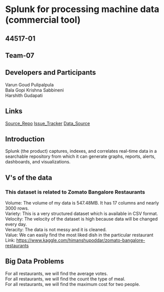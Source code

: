 # Splunk for processing machine data (commercial tool)
## 44517-01
## Team-07
## Developers and Participants
Varun Goud Pulipalpula<br/>
Bala Gopi Krishna Sabbineni<br/>
Harshith Gudapati
## Links
[Source_Repo](https://varungoud2930.github.io/Splunk/)
[Issue_Tracker](https://github.com/varungoud2930/Splunk/issues)
[Data_Source](https://www.kaggle.com/himanshupoddar/zomato-bangalore-restaurants)
## Introduction
Splunk (the product) captures, indexes, and correlates real-time data in a searchable repository from which it can generate graphs, reports, alerts, dashboards, and visualizations.
## V's of the data
### This dataset is related to Zomato Bangalore Restaurants
Volume: The volume of my data is 547.48MB. It has 17 columns and nearly 3000 rows. <br/>
Variety: This is a very structured dataset which is available in CSV format. <br/>
Velocity: The velocity of the dataset is high because data will be changed every day. <br/>
Veracity: The data is not messy and it is cleaned.<br/>
Value: We can easily find the most liked dish in the particular restaurant<br/>
Link: https://www.kaggle.com/himanshupoddar/zomato-bangalore-restaurants
## Big Data Problems
For all restaurants, we will find the average votes.<br/>
For all restaurants, we will find the count the type of meal.<br/>
For all restaurants, we will find the maximum cost for two people.





